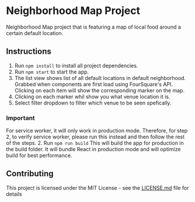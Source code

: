# Neighborhood Map Project
Neighborhood Map project that is featuring a map of local food around a certain default location.

## Instructions
1. Run `npm install` to install all project dependencies.
2. Run `npm start` to start the app.
3. The list view shows list of all default locations in default neighborhood. Grabbed when components are first load using FourSquare's API. Clicking on each item will show the corresponding marker on the map.
4. Clicking on each marker whil show you what venue location it is.
5. Select filter dropdown to filter which venue to be seen spefically.

### Important
For service worker, it will only work in production mode. Therefore, for step 2, to verify service worker, please run this instead and then follow the rest of the steps.
2. Run `npm run build`
This will build the app for production in the build folder. It will bundle React in production mode and will optimize build for best performance.   

## Contributing
This project is licensed under the MIT License - see the [LICENSE.md](LICENSE.md) file for details